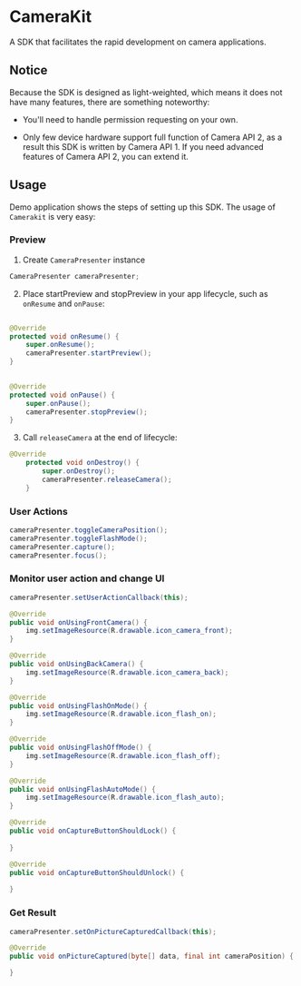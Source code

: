 # CameraKit

A SDK that facilitates the rapid development on camera applications.

## Notice

Because the SDK is designed as light-weighted, which means it does not have many features, there are something noteworthy:

- You'll need to handle permission requesting on your own.

- Only few device hardware support full function of Camera API 2, as a result this SDK is written by Camera API 1. If you need advanced features of Camera API 2, you can extend it.

## Usage

Demo application shows the steps of setting up this SDK. The usage of `Camerakit` is very easy:

### Preview

1. Create `CameraPresenter` instance

```java
CameraPresenter cameraPresenter;
```

2. Place startPreview and stopPreview in your app lifecycle, such as `onResume` and `onPause`:
```java

@Override
protected void onResume() {
    super.onResume();
    cameraPresenter.startPreview();
}
    

@Override
protected void onPause() {
    super.onPause();
    cameraPresenter.stopPreview();
}

```


3. Call `releaseCamera` at the end of lifecycle:
```java
@Override
    protected void onDestroy() {
        super.onDestroy();
        cameraPresenter.releaseCamera();
    }
```

### User Actions

```java
cameraPresenter.toggleCameraPosition();
cameraPresenter.toggleFlashMode();
cameraPresenter.capture();
cameraPresenter.focus();

```

### Monitor user action and change UI

```java
cameraPresenter.setUserActionCallback(this);

@Override
public void onUsingFrontCamera() {
    img.setImageResource(R.drawable.icon_camera_front);
}

@Override
public void onUsingBackCamera() {
    img.setImageResource(R.drawable.icon_camera_back);
}

@Override
public void onUsingFlashOnMode() {
    img.setImageResource(R.drawable.icon_flash_on);
}

@Override
public void onUsingFlashOffMode() {
    img.setImageResource(R.drawable.icon_flash_off);
}

@Override
public void onUsingFlashAutoMode() {
    img.setImageResource(R.drawable.icon_flash_auto);
}

@Override
public void onCaptureButtonShouldLock() {
    
}

@Override
public void onCaptureButtonShouldUnlock() {
    
}
```

### Get Result
```java
cameraPresenter.setOnPictureCapturedCallback(this);

@Override
public void onPictureCaptured(byte[] data, final int cameraPosition) {

}
```
 


